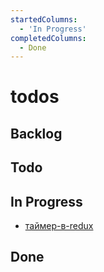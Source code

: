 ```yaml
---
startedColumns:
  - 'In Progress'
completedColumns:
  - Done
---
```


# todos

## Backlog

## Todo

## In Progress

- [таймер-в-redux](tasks/таймер-в-redux.md)

## Done

